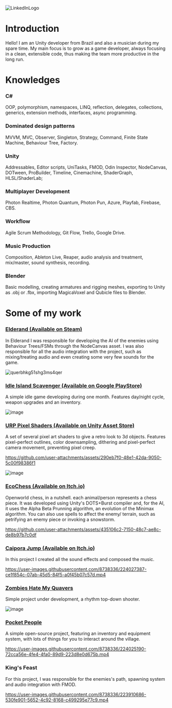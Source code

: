![LinkedInLogo](https://user-images.githubusercontent.com/8738336/223234498-be99679a-c37c-4135-98eb-6f625f908478.png)

# Introduction

Hello! I am an Unity developer from Brazil and also a musician during my spare time. My main focus is to grow as a game developer, always focusing in a clean, extensible code, thus making the team more productive in the long run.

# Knowledges

### C#
OOP, polymorphism, namespaces, LINQ, reflection, delegates, collections, generics, extension methods, interfaces, async programming.

### Dominated design patterns
MVVM, MVC, Observer, Singleton, Strategy, Command, Finite State Machine, Behaviour Tree, Factory.

### Unity
Addressables, Editor scripts, UniTasks, FMOD, Odin Inspector, NodeCanvas, DOTween, ProBuilder, Timeline, Cinemachine, ShaderGraph, HLSL/ShaderLab;

### Multiplayer Development
Photon Realtime, Photon Quantum, Photon Pun, Azure, Playfab, Firebase, CBS.

### Workflow
Agile Scrum Methodology, Git Flow, Trello, Google Drive.

### Music Production
Composition, Ableton Live, Reaper, audio analysis and treatment, mix/master, sound synthesis, recording.

### Blender
Basic modelling, creating armatures and rigging meshes, exporting to Unity as .obj or .fbx, importing MagicaVoxel and Qubicle files to Blender.

# Some of my work

### [Elderand (Available on Steam)](https://store.steampowered.com/app/1413660/Elderand/)

In Elderand I was responsible for developing the AI of the enemies using Behaviour Trees/FSMs through the NodeCanvas asset. I was also responsible for all the audio integration with the project, such as mixing/treating audio and even creating some very few sounds for the game.

![querbhkg51shg3ms4qer](https://user-images.githubusercontent.com/8738336/224028795-9d245b15-7068-4c5f-8f3d-245af2b33c45.jpg)

### [Idle Island Scavenger (Available on Google PlayStore)](https://play.google.com/store/apps/details?id=com.sixtysevenbits.idleislandscv)

A simple idle game developing during one month. Features day/night cycle, weapon upgrades and an inventory.

![image](https://github.com/user-attachments/assets/4a37660c-7ba4-4cbe-9723-05133ec8f29f)

### [URP Pixel Shaders (Available on Unity Asset Store)](https://assetstore.unity.com/packages/vfx/shaders/urp-pixel-shaders-291309)

A set of several pixel art shaders to give a retro look to 3d objects. Features pixel-perfect outlines, color downsampling, dithering and pixel-perfect camera movement, preventing pixel creep.

https://github.com/user-attachments/assets/290eb7f0-48e1-42da-9050-5c00f98386f1

![image](https://github.com/user-attachments/assets/fdc0f1f3-a9ae-46bc-b92c-89ed40816913)

### [EcoChess (Available on Itch.io)](https://ivo-the-hedgehog.itch.io/ecochess)

Openworld chess, in a nutshell. each animal/person represents a chess piece. It was developed using Unity's DOTS+Burst compiler and, for the AI, it uses the Alpha Beta Prunning algorithm, an evolution of the Minimax algorithm. You can also use spells to affect the enemy/ terrain, such as petrifying an enemy piece or invoking a snowstorm.

https://github.com/user-attachments/assets/435106c2-7150-48c7-ae8c-de8b97b7c0df

### [Caipora Jump (Available on Itch.io)](https://ivo-the-hedgehog.itch.io/caipora-jump)

In this project I created all the sound effects and composed the music.

https://user-images.githubusercontent.com/8738336/224027387-ce1f854c-07ab-45d5-84f5-a0f45b07c57d.mp4

### [Zombies Hate My Quavers](https://www.youtube.com/watch?v=Xh6d1ZF-6LA)

Simple project under development, a rhythm top-down shooter.

![image](https://github.com/gsalmao/gsalmao/assets/8738336/d727fa23-077c-4e56-8c7a-4ce1398fc2b1)

### [Pocket People](https://github.com/gsalmao/PocketPeople)

A simple open-source project, featuring an inventory and equipment system, with lots of things for you to interact around the village.

https://user-images.githubusercontent.com/8738336/224025190-72cca56e-4fe4-4fa0-89d9-223d8e0d675b.mp4


### King's Feast

 For this project, I was responsible for the enemies's path, spawning system and audio integration with FMOD.
 
https://user-images.githubusercontent.com/8738336/223910686-530fe901-5652-4c92-8168-c499295e77c9.mp4
